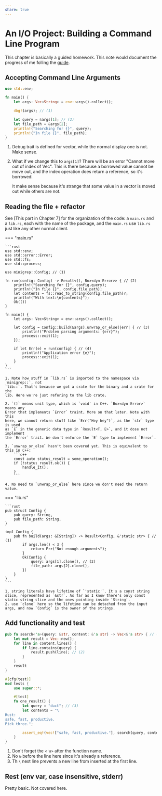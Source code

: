 ```yaml
---
share: true
---
```

# An I/O Project: Building a Command Line Program

This chapter is basically a guided homework. This note would document the
progress of me folling the
[guide](https://doc.rust-lang.org/book/ch12-00-an-io-project.html).

## Accepting Command Line Arguments

```rust
use std::env;

fn main() {
    let args: Vec<String> = env::args().collect();

    dbg!(args); // (1)

    let query = &args[1]; // (2)
    let file_path = &args[2];
    println!("Searching for {}", query);
    println!("In file {}", file_path);
}
```

1. Debug trait is defined for vector, while the normal display one is not. Make
   sense.
2. What if we change this to `args[1]`? There will be an error "Cannot move out
   of index of Vec<String>". This is there because a borrowed value cannot be
   move out, and the index operation does return a reference, so it's borrowed.

    It make sense because it's strange that some value in a vector is moved out
    while others are not.

## Reading the file + refactor

See [This part in Chapter 7] for the organization of the code: a `main.rs` and a
`lib.rs`, each with the name of the package, and the `main.rs` use `lib.rs` just
like any other normal client.

=== "main.rs"

    ```rust
    use std::env;
    use std::error::Error;
    use std::fs;
    use std::process;

    use minigrep::Config; // (1)

    fn run(config: Config) -> Result<(), Box<dyn Error>> { // (2)
        println!("Searching for {}", config.query);
        println!("In file {}", config.file_path);
        let contents = fs::read_to_string(config.file_path)?;
        println!("With text:\n{contents}");
        Ok(())
    }

    fn main() {
        let args: Vec<String> = env::args().collect();

        let config = Config::build(&args).unwrap_or_else(|err| { // (3)
            println!("Problem parsing arguments: {err}");
            process::exit(1);
        });

        if let Err(e) = run(config) { // (4)
            println!("Application error {e}");
            process::exit(1);
        }
    }
    ```

    1. Note how stuff in `lib.rs` is imported to the namespace via `minigrep::`, not
    `lib::`. That's because we got a crate for the binary and a crate for the
    lib. Here we're just refering to the lib crate.

    2. `()` means unit type, which is `void` in C++. `Box<dyn Error>` means any
    Error that implements `Error` traint. More on that later. Note with this
    here, we cannot return stuff like `Err("Hey hey")`, as the `str` type is used
    as `E` in the generic data type in `Result<T, E>`, and it dose not implement
    the `Error` trait. We don't enforce the `E` type to implement `Error`.

    3. `unwrap_or_else` hasn't been covered yet. This is equivalent to this in C++:
        ```c++
        const auto status_result = some_operation();
        if (!status_result.ok()) {
            handle_it();
        }
        ```

    4. No need to `unwrap_or_else` here since we don't need the return value.

=== "lib.rs"

    ```rust
    pub struct Config {
        pub query: String,
        pub file_path: String,
    }

    impl Config {
        pub fn build(args: &[String]) -> Result<Config, &'static str> { // (1)
            if args.len() < 3 {
                return Err("Not enough arguments");
            }
            Ok(Config {
                query: args[1].clone(), // (2)
                file_path: args[2].clone(),
            })
        }
    }
    ```

    1. string literals have lifetime of `'static'`. It's a const string slice, represented as `&str`. As far as I know there's only const static string slice and the ones pointing inside `String`.
    2. use `clone` here so the lifetime can be detached from the input args, and now `Config` is the owner of the strings.

## Add functionality and test

```rust
pub fn search<'a>(query: &str, content: &'a str) -> Vec<&'a str> { // (1)
    let mut result = Vec::new();
    for line in content.lines() {
        if line.contains(query) {
            result.push(line); // (2)
        }
    }
    result
}

#[cfg(test)]
mod tests {
    use super::*;

    #[test]
    fn one_result() {
        let query = "duct"; // (3)
        let contents = "\
Rust:
safe, fast, productive.
Pick three.";

        assert_eq!(vec!["safe, fast, productive."], search(query, contents));
    }
}
```

1. Don't forget the `<'a>` after the function name.
2. No `&` before the line here since it's already a reference.
3. Th `\` next line prevents a new line from inserted at the first line.

## Rest (env var, case insensitive, stderr)

Pretty basic. Not covered here.
